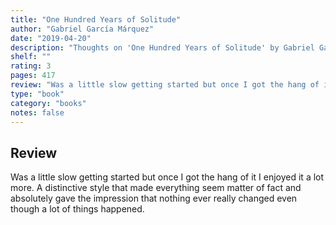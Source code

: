 ```yaml
---
title: "One Hundred Years of Solitude"
author: "Gabriel García Márquez"
date: "2019-04-20"
description: "Thoughts on 'One Hundred Years of Solitude' by Gabriel García Márquez."
shelf: ""
rating: 3
pages: 417
review: "Was a little slow getting started but once I got the hang of it I enjoyed it a lot more. A distinctive style that made everything seem matter of fact and absolutely gave the impression that nothing ever really changed even though a lot of things happened."
type: "book"
category: "books"
notes: false
---
```


## Review

Was a little slow getting started but once I got the hang of it I enjoyed it a lot more. A distinctive style that made everything seem matter of fact and absolutely gave the impression that nothing ever really changed even though a lot of things happened.

